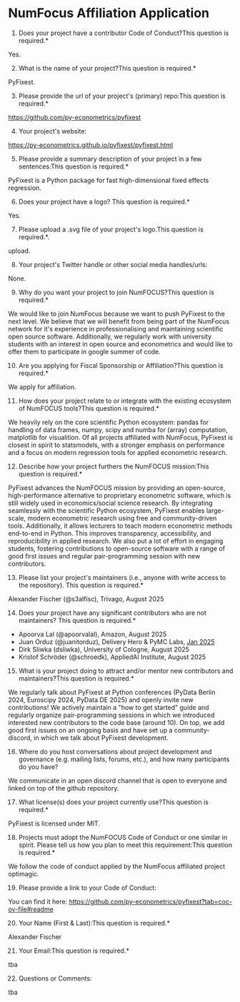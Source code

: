 # NumFocus Affiliation Application

1. Does your project have a contributor Code of Conduct?This question is required.*

Yes.

2. What is the name of your project?This question is required.*

PyFixest.

3. Please provide the url of your project's (primary) repo:This question is required.*

https://github.com/py-econometrics/pyfixest

4. Your project's website:

https://py-econometrics.github.io/pyfixest/pyfixest.html

5. Please provide a summary description of your project in a few sentences:This question is required.*

PyFixest is a Python package for fast high-dimensional fixed effects regression.

6. Does your project have a logo? This question is required.*

Yes.

7. Please upload a .svg file of your project's logo.This question is required.*.

upload.

8. Your project's Twitter handle or other social media handles/urls:

None.

9. Why do you want your project to join NumFOCUS?This question is required.*

We would like to join NumFocus because we want to push PyFixest to the next level. We believe that we will benefit from being part of the NumFocus network for it's experience in professionalising and maintaining scientific open source software. Additionally, we regularly work with university students with an interest in open source and econometrics and would like to offer them to participate in google summer of code.

10. Are you applying for Fiscal Sponsorship or Affiliation?This question is required.*

We apply for affiliation.

11. How does your project relate to or integrate with the existing ecosystem of NumFOCUS tools?This question is required.*

We heavily rely on the core scientific Python ecosystem: pandas for handling of data frames, numpy, scipy and numba for (array) computation, matplotlib for visualition. Of all projects affiliated with NumFocus, PyFixest is closest in spirit to statsmodels, with a stronger emphasis on performance and a focus on modern regression tools for applied econometric research.

12. Describe how your project furthers the NumFOCUS mission:This question is required.*

PyFixest advances the NumFOCUS mission by providing an open-source, high-performance alternative to proprietary econometric software, which is still widely used in economics/social science research. By integrating seamlessly with the scientific Python ecosystem, PyFixest enables large-scale, modern econometric research using free and community-driven tools. Additionally, it allows lecturers to teach modern econometric methods end-to-end in Python. This improves transparency, accessibility, and reproducibility in applied research. We also put a lot of effort in engaging students, fostering contributions to open-source software with a range of good first issues and regular pair-programming session with new contributors.

13. Please list your project's maintainers (i.e., anyone with write access to the repository). This question is required.*

Alexander Fischer (@s3alfisc), Trivago, August 2025

14. Does your project have any significant contributors who are not maintainers? This question is required.*

- Apoorva Lal (@apoorvalal), Amazon, August 2025
- Juan Orduz (@juanitorduz), Delivery Hero & PyMC Labs, [Jan 2025](https://github.com/py-econometrics/pyfixest/pull/773)
- Dirk Sliwka (dsliwka), University of Cologne, August 2025
- Kristof Schröder (@schroedk), AppliedAI Institute, August 2025

15. What is your project doing to attract and/or mentor new contributors and maintainers?This question is required.*

We regularly talk about PyFixest at Python conferences (PyData Berlin 2024, Euroscipy 2024, PyData DE 2025) and openly invite new contributions! We actively maintain a "how to get started" guide and regularly organize pair-programming sessions in which we introduced interested new contributors to the code base (around 10). On top, we add good first issues on an ongoing basis and have set up a community-discord, in which we talk about PyFixest development.

16. Where do you host conversations about project development and governance (e.g. mailing lists, forums, etc.), and how many participants do you have?

We communicate in an open discord channel that is open to everyone and linked on top of the github repository.

17. What license(s) does your project currently use?This question is required.*

PyFixest is licensed under MIT.

18. Projects must adopt the NumFOCUS Code of Conduct or one similar in spirit. Please tell us how you plan to meet this requirement:This question is required.*

We follow the code of conduct applied by the NumFocus affiliated project optimagic.

19. Please provide a link to your Code of Conduct:

You can find it here: https://github.com/py-econometrics/pyfixest?tab=coc-ov-file#readme

20. Your Name (First & Last):This question is required.*

Alexander Fischer

21. Your Email:This question is required.*

tba

22. Questions or Comments:

tba
